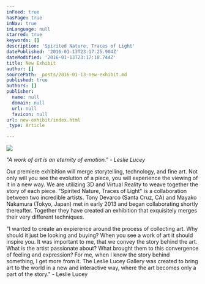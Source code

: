 ```yaml
---
inFeed: true
hasPage: true
inNav: true
inLanguage: null
starred: true
keywords: []
description: 'Spirited Nature, Traces of Light'
datePublished: '2016-01-13T23:17:25.904Z'
dateModified: '2016-01-13T23:17:18.744Z'
title: New Exhibit
author: []
sourcePath: _posts/2016-01-13-new-exhibit.md
published: true
authors: []
publisher:
  name: null
  domain: null
  url: null
  favicon: null
url: new-exhibit/index.html
_type: Article

---
```

![](https://the-grid-user-content.s3-us-west-2.amazonaws.com/d814f32f-f9d4-423f-a7a4-2b750c45d7e1.jpg)

_"A work of art is an eternity of emotion."  - Leslie Lucey_

Our premiere exhibition will merge storytelling, technology, and fine art. Not only will you see the evolution of a piece, you will experience the viewing of it in a new way. We are utilizing 3D and Virtual Reality to weave together the story of each piece. "Spirited Nature, Traces of Light" is a collaboration between two incredible artists. Tony Devarco (Santa Cruz, CA) and Mayako Nakamura (Tokyo, Japan) met in early 2013 and began collaborating shortly thereafter. Together they have created an exhibition that exquisitely merges their very different techniques.

"I wanted to create an expierence around the process of collecting art. Why should it just be looking and buying? When you see a work of art it should inspire you. It was important to me, that we convey the story behind the art. What is the artist passionate about? What brought them to this convergence of feeling and expression? For me, when I know the story behind something, I get more from it. The Leslie Lucey Gallery was created to bring art to the world in a new and interactive way, where the art becomes only a part of the story." - Leslie Lucey